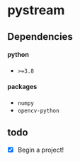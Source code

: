 # pystream

## Dependencies
#### python
- `>=3.8`
#### packages
- `numpy`
- `opencv-python`

## todo
- [x] Begin a project!
